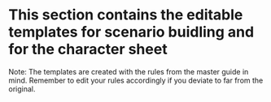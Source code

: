 # This section contains the editable templates for scenario buidling and for the character sheet

Note: The templates are created with the rules from the master guide in mind. Remember to edit your rules accordingly if you deviate to far from the original.

